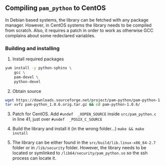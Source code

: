 ## Compiling `pam_python` to CentOS

In Debian based systems, the library can be fetched with any package manager. However, in CentOS systems
the library needs to be compiled from scratch. Also, it requires a patch in order to work as otherwise GCC
complains about some redeclared variables.

### Building and installing

1. Install required packages
```bash
yum install -y python-sphinx \
    gcc \
    pam-devel \
    python-devel
```

2. Obtain source
```bash
wget https://downloads.sourceforge.net/project/pam-python/pam-python-1.0.6-1/pam-python_1.0.6.orig.tar.gz
tar xvfz pam-python_1.0.6.orig.tar.gz && cd pam-python-1.0.6/
```
3. Patch for CentOS. Add `#undef  _XOPEN_SOURCE` inside `src/pam_python.c` in line 41, just over `#undef  _POSIX_C_SOURCE`

4. Build the library and install it (in the wrong folder...)
`make && make install`

5. The library can be either found in the `src/build/lib.linux-x86_64-2.7` folder or in `/lib/security` folder. 
However, the library needs to be located or symlinked to `/lib64/security/pam_python.so` so the ssh process can 
locate it.
